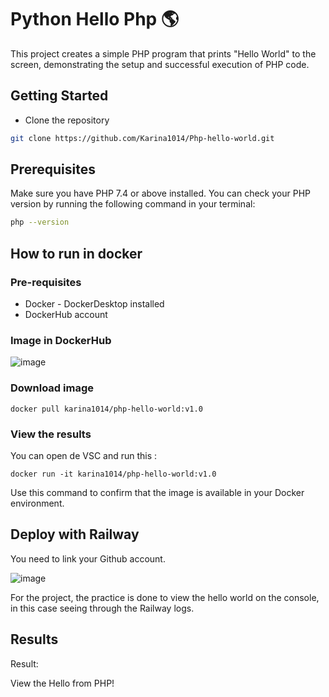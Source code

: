 # Python Hello Php 🌎

This project creates a simple PHP program that prints "Hello World" to the screen, demonstrating the setup and successful execution of PHP code.

## Getting Started
* Clone the repository

```sh
git clone https://github.com/Karina1014/Php-hello-world.git
```


## Prerequisites

Make sure you have PHP 7.4 or above installed. You can check your PHP version by running the following command in your terminal:

```sh
php --version
```

## How to run in docker
### Pre-requisites
* Docker - DockerDesktop installed
* DockerHub account


### Image in DockerHub

![image](https://github.com/user-attachments/assets/8157d95c-55b2-484b-b132-b73d48bac5d5)


### Download image
```
docker pull karina1014/php-hello-world:v1.0
```

### View the results
You can open de VSC and run this :
```
docker run -it karina1014/php-hello-world:v1.0
```
Use this command to confirm that the image is available in your Docker environment.


## Deploy with Railway

You need to link your Github account.

![image](https://github.com/user-attachments/assets/51bd074e-28b5-4dcd-adbf-f05305952b72)


For the project, the practice is done to view the hello world on the console, in this case seeing through the Railway logs.

## Results
Result:

View the Hello from PHP!
